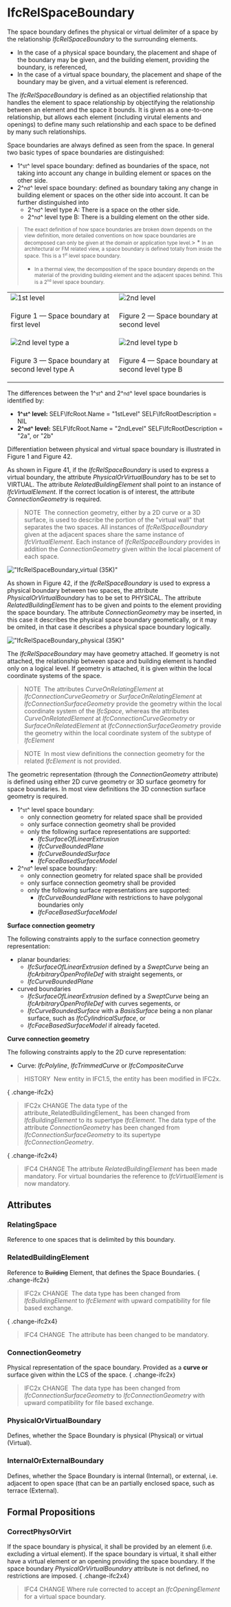 # IfcRelSpaceBoundary

The space boundary defines the physical or virtual delimiter of a space by the relationship _IfcRelSpaceBoundary_ to the surrounding elements.

* In the case of a physical space boundary, the placement and shape of the boundary may be given, and the building element, providing the boundary, is referenced,
* In the case of a virtual space boundary, the placement and shape of the boundary may be given, and a virtual element is referenced.

The _IfcRelSpaceBoundary_ is defined as an objectified relationship that handles the element to space relationship by objectifying the relationship between an element and the space it bounds. It is given as a one-to-one relationship, but allows each element (including virutal elements and openings) to define many such relationship and each space to be defined by many such relationships.

Space boundaries are always defined as seen from the space. In general two basic types of space boundaries are distinguished:

* 1^<small>st</small>^ level space boundary: defined as boundaries of the space, not taking into account any change in building element or spaces on the other side.
* 2^<small>nd</small>^ level space boundary: defined as boundary taking any change in building element or spaces on the other side into account. It can be further distinguished into 
    * 2^<small>nd</small>^ level type A: There is a space on the other side.
    * 2^<small>nd</small>^ level type B: There is a building element on the other side. 

> <small>The exact definition of how space boundaries are broken down depends on the view definition, more detailed conventions on how space boundaries are decomposed can only be given at the domain or application type level.</small>> * <small>In an architectural or FM related view, a space boundary is defined totally from inside the space. This is a 1<sup><small>st</small></sup> level space boundary.</small>
> * <small>In a thermal view, the decomposition of the space boundary depends on the material of the providing building element and the adjacent spaces behind. This is a 2<sup><small>nd</small></sup> level space boundary.</small>

<table summary="space boundary types" border="0">
<tr>
 <td><img src="../../../../figures/ifcrelspaceboundary_1stlevel.png" alt="1st level"></td>
 <td><img src="../../../../figures/ifcrelspaceboundary_2ndlevel.png" alt="2nd level"></td>
</tr>
<tr>
 <td><p class="figure">Figure 1 &mdash; Space boundary at first level</p></td>
 <td><p class="figure">Figure 2 &mdash; Space boundary at second level</p></td>
</tr>
<tr>
 <td><img src="../../../../figures/ifcrelspaceboundary_2ndlevel_typea.png" alt="2nd level type a"></td>
 <td><img src="../../../../figures/ifcrelspaceboundary_2ndlevel_typeb.png" alt="2nd level type b"></td>
</tr>
<tr>
 <td><p class="figure">Figure 3 &mdash; Space boundary at second level type A</p></td>
 <td><p class="figure">Figure 4 &mdash; Space boundary at second level type B</p></td>
</tr>
</table>

The differences between the 1^<small>st</small>^ and 2^<small>nd</small>^ level space boundaries is identified by:

* **1^<small>st</small>^ level:**   SELF\IfcRoot.Name = "1stLevel"   SELF\IfcRootDescription = NIL
* **2^<small>nd</small>^ level:**   SELF\IfcRoot.Name = "2ndLevel"   SELF\IfcRootDescription = "2a", or "2b"

Differentiation between physical and virtual space boundary is illustrated in Figure 1 and Figure 42.

As shown in Figure 41, if the _IfcRelSpaceBoundary_ is used to express a virtual boundary, the attribute _PhysicalOrVirtualBoundary_ has to be set to VIRTUAL. The attribute _RelatedBuildingElement_ shall point to an instance of _IfcVirtualElement_. If the correct location is of interest, the attribute _ConnectionGeometry_ is required.

> NOTE&nbsp; The connection geometry, either by a 2D curve or a 3D surface, is used to describe the portion of the "virtual wall" that separates the two spaces. All instances of _IfcRelSpaceBoundary_ given at the adjacent spaces share the same instance of _IfcVirtualElement_. Each instance of _IfcRelSpaceBoundary_ provides in addition the _ConnectionGeometry_ given within the local placement of each space.

!["IfcRelSpaceBoundary_virtual (35K)"](../../../../figures/ifcrelspaceboundary_virtual.png "Figure 5 &mdash; Space boundary of virtual element")

As shown in Figure 42, if the _IfcRelSpaceBoundary_ is used to express a physical boundary between two spaces, the attribute _PhysicalOrVirtualBoundary_ has to be set to PHYSICAL. The attribute _RelatedBuildingElement_ has to be given and points to the element providing the space boundary. The attribute _ConnectionGeometry_ may be inserted, in this case it describes the physical space boundary geometically, or it may be omited, in that case it describes a physical space boundary logically.

!["IfcRelSpaceBoundary_physical (35K)"](../../../../figures/ifcrelspaceboundary_physical.png "Figure 6 &mdash; Space boundary of physical element")

The _IfcRelSpaceBoundary_ may have geometry attached. If geometry is not attached, the relationship between space and building element is handled only on a logical level. If geometry is attached, it is given within the local coordinate systems of the space.

> NOTE&nbsp; The attributes _CurveOnRelatingElement_ at _IfcConnectionCurveGeometry_ or _SurfaceOnRelatingElement_ at _IfcConnectionSurfaceGeometry_ provide the geometry within the local coordinate system of the _IfcSpace_, whereas the attributes _CurveOnRelatedElement_ at _IfcConnectionCurveGeometry_ or _SurfaceOnRelatedElement_ at _IfcConnectionSurfaceGeometry_ provide the geometry within the local coordinate system of the subtype of _IfcElement_

> NOTE&nbsp; In most view definitions the connection geometry for the related _IfcElement_ is not provided.

The geometric representation (through the _ConnectionGeometry_ attribute) is defined using either 2D curve geometry or 3D surface geometry for space boundaries. In most view definitions the 3D connection surface geometry is required.

* 1^<small>st</small>^ level space boundary: 
    * only connection geometry for related space shall be provided
    * only surface connection geometry shall be provided
    * only the following surface representations are supported: 
        * _IfcSurfaceOfLinearExtrusion_
        * _IfcCurveBoundedPlane_
        * _IfcCurveBoundedSurface_
        * _IfcFaceBasedSurfaceModel_ 
* 2^<small>nd</small>^ level space boundary: 
    * only connection geometry for related space shall be provided
    * only surface connection geometry shall be provided
    * only the following surface representations are supported: 
        * _IfcCurveBoundedPlane_ with restrictions to have polygonal boundaries only
        * _IfcFaceBasedSurfaceModel_ 

**Surface connection geometry**

The following constraints apply to the surface connection geometry representation:

* planar boundaries: 
    * _IfcSurfaceOfLinearExtrusion_ defined by a _SweptCurve_ being an _IfcArbitraryOpenProfileDef_ with straight segements, or
    * _IfcCurveBoundedPlane_ 
* curved boundaries 
    * _IfcSurfaceOfLinearExtrusion_ defined by a _SweptCurve_ being an _IfcArbitraryOpenProfileDef_ with curves segements, or
    * _IfcCurveBoundedSurface_ with a _BasisSurface_ being a non planar surface, such as _IfcCylindricalSurface_, or
    * _IfcFaceBasedSurfaceModel_ if already faceted. 

**Curve connection geometry**

The following constraints apply to the 2D curve representation:

* Curve: _IfcPolyline_, _IfcTrimmedCurve_ or _IfcCompositeCurve_

> HISTORY&nbsp; New entity in IFC1.5, the entity has been modified in IFC2x.

{ .change-ifc2x}
> IFC2x CHANGE The data type of the attribute_RelatedBuildingElement_ has been changed from _IfcBuildingElement_ to its supertype _IfcElement_. The data type of the attribute _ConnectionGeometry_ has been changed from _IfcConnectionSurfaceGeometry_ to its supertype _IfcConnectionGeometry_.

{ .change-ifc2x4}
> IFC4 CHANGE The attribute _RelatedBuildingElement_ has been made mandatory. For virtual boundaries the reference to _IfcVirtualElement_ is now mandatory.

## Attributes

### RelatingSpace
Reference to one spaces that is delimited by this boundary.

### RelatedBuildingElement
Reference to ~~Building~~ Element, that defines the Space Boundaries.
{ .change-ifc2x}
> IFC2x CHANGE&nbsp; The data type has been changed from _IfcBuildingElement_ to _IfcElement_ with upward compatibility for file based exchange.

{ .change-ifc2x4}
> IFC4 CHANGE&nbsp; The attribute has been changed to be mandatory.

### ConnectionGeometry
Physical representation of the space boundary. Provided as a **curve or** surface given within the LCS of the space.
{ .change-ifc2x}
> IFC2x CHANGE&nbsp; The data type has been changed from _IfcConnectionSurfaceGeometry_ to _IfcConnectionGeometry_ with upward compatibility for file based exchange.

### PhysicalOrVirtualBoundary
Defines, whether the Space Boundary is physical (Physical) or virtual (Virtual).

### InternalOrExternalBoundary
Defines, whether the Space Boundary is internal (Internal), or external, i.e. adjacent to open space (that can be an partially enclosed space, such as terrace (External).

## Formal Propositions

### CorrectPhysOrVirt
If the space boundary is physical, it shall be provided by an element (i.e. excluding a virtual element). If the space boundary is virtual, it shall either have a virtual element or an opening providing the space boundary. If the space boundary _PhysicalOrVirtualBoundary_ attribute is not defined, no restrictions are imposed.
{ .change-ifc2x4}
> IFC4 CHANGE Where rule corrected to accept an _IfcOpeningElement_ for a virtual space boundary.
